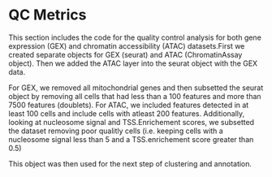 # QC Metrics 

This section includes the code for the quality control analysis for both gene expression (GEX) and chromatin accessibility (ATAC) datasets.First we created separate objects for GEX (seurat) and ATAC (ChromatinAssay object). Then we added the ATAC layer into the seurat object with the GEX data. 

For GEX, we removed all mitochondrial genes and then subsetted the seurat object by removing all cells that had less than a 100 features and more than 7500 features (doublets). For ATAC, we included features detected in at least 100 cells and include cells with atleast 200 features. Additionally, looking at nucleosome signal and TSS.Enrichement scores, we subsetted the dataset removing poor qualitly cells (i.e. keeping cells with a nucleosome signal less than 5 and a TSS.enrichement score greater than 0.5)

This object was then used for the next step of clustering and annotation. 